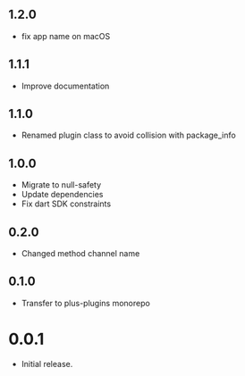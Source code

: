 ## 1.2.0

- fix app name on macOS

## 1.1.1

- Improve documentation

## 1.1.0

- Renamed plugin class to avoid collision with package_info

## 1.0.0

- Migrate to null-safety
- Update dependencies
- Fix dart SDK constraints

## 0.2.0

- Changed method channel name

## 0.1.0

- Transfer to plus-plugins monorepo

# 0.0.1

- Initial release.
